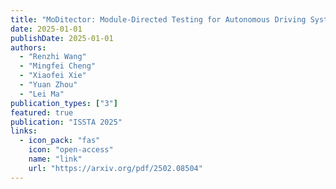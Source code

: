 ```yaml
---
title: "MoDitector: Module-Directed Testing for Autonomous Driving Systems"
date: 2025-01-01
publishDate: 2025-01-01
authors:
  - "Renzhi Wang"
  - "Mingfei Cheng"
  - "Xiaofei Xie"
  - "Yuan Zhou"
  - "Lei Ma"
publication_types: ["3"]
featured: true
publication: "ISSTA 2025"
links:
  - icon_pack: "fas"
    icon: "open-access"
    name: "link"
    url: "https://arxiv.org/pdf/2502.08504"
---
```

